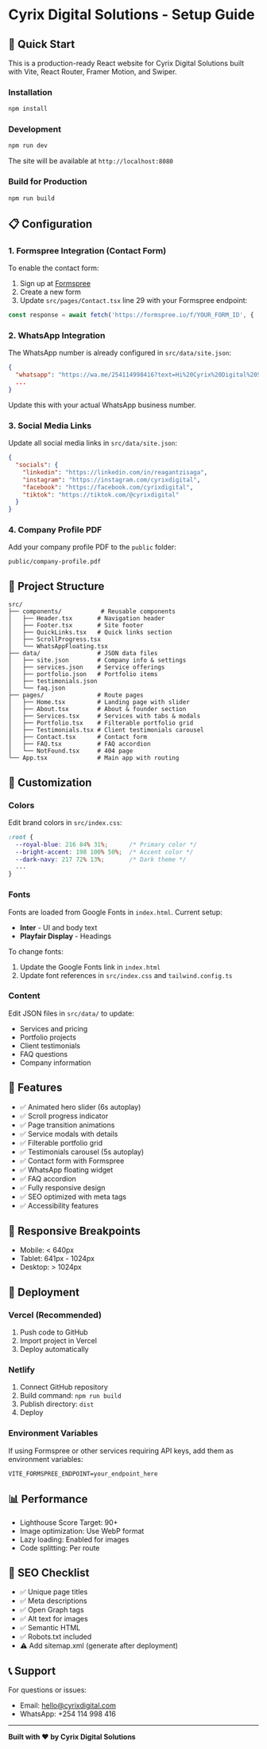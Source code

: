 # Cyrix Digital Solutions - Setup Guide

## 🚀 Quick Start

This is a production-ready React website for Cyrix Digital Solutions built with Vite, React Router, Framer Motion, and Swiper.

### Installation

```bash
npm install
```

### Development

```bash
npm run dev
```

The site will be available at `http://localhost:8080`

### Build for Production

```bash
npm run build
```

## 📋 Configuration

### 1. Formspree Integration (Contact Form)

To enable the contact form:

1. Sign up at [Formspree](https://formspree.io/)
2. Create a new form
3. Update `src/pages/Contact.tsx` line 29 with your Formspree endpoint:

```typescript
const response = await fetch('https://formspree.io/f/YOUR_FORM_ID', {
```

### 2. WhatsApp Integration

The WhatsApp number is already configured in `src/data/site.json`:

```json
{
  "whatsapp": "https://wa.me/254114998416?text=Hi%20Cyrix%20Digital%20Solutions!%20I%20want%20to%20inquire%20about...",
  ...
}
```

Update this with your actual WhatsApp business number.

### 3. Social Media Links

Update all social media links in `src/data/site.json`:

```json
{
  "socials": {
    "linkedin": "https://linkedin.com/in/reagantzisaga",
    "instagram": "https://instagram.com/cyrixdigital",
    "facebook": "https://facebook.com/cyrixdigital",
    "tiktok": "https://tiktok.com/@cyrixdigital"
  }
}
```

### 4. Company Profile PDF

Add your company profile PDF to the `public` folder:

```
public/company-profile.pdf
```

## 📁 Project Structure

```
src/
├── components/           # Reusable components
│   ├── Header.tsx       # Navigation header
│   ├── Footer.tsx       # Site footer
│   ├── QuickLinks.tsx   # Quick links section
│   ├── ScrollProgress.tsx
│   └── WhatsAppFloating.tsx
├── data/                # JSON data files
│   ├── site.json        # Company info & settings
│   ├── services.json    # Service offerings
│   ├── portfolio.json   # Portfolio items
│   ├── testimonials.json
│   └── faq.json
├── pages/               # Route pages
│   ├── Home.tsx         # Landing page with slider
│   ├── About.tsx        # About & founder section
│   ├── Services.tsx     # Services with tabs & modals
│   ├── Portfolio.tsx    # Filterable portfolio grid
│   ├── Testimonials.tsx # Client testimonials carousel
│   ├── Contact.tsx      # Contact form
│   ├── FAQ.tsx          # FAQ accordion
│   └── NotFound.tsx     # 404 page
└── App.tsx              # Main app with routing
```

## 🎨 Customization

### Colors

Edit brand colors in `src/index.css`:

```css
:root {
  --royal-blue: 216 84% 31%;      /* Primary color */
  --bright-accent: 198 100% 50%;  /* Accent color */
  --dark-navy: 217 72% 13%;       /* Dark theme */
  ...
}
```

### Fonts

Fonts are loaded from Google Fonts in `index.html`. Current setup:
- **Inter** - UI and body text
- **Playfair Display** - Headings

To change fonts:
1. Update the Google Fonts link in `index.html`
2. Update font references in `src/index.css` and `tailwind.config.ts`

### Content

Edit JSON files in `src/data/` to update:
- Services and pricing
- Portfolio projects
- Client testimonials
- FAQ questions
- Company information

## 🔧 Features

- ✅ Animated hero slider (6s autoplay)
- ✅ Scroll progress indicator
- ✅ Page transition animations
- ✅ Service modals with details
- ✅ Filterable portfolio grid
- ✅ Testimonials carousel (5s autoplay)
- ✅ Contact form with Formspree
- ✅ WhatsApp floating widget
- ✅ FAQ accordion
- ✅ Fully responsive design
- ✅ SEO optimized with meta tags
- ✅ Accessibility features

## 📱 Responsive Breakpoints

- Mobile: < 640px
- Tablet: 641px - 1024px
- Desktop: > 1024px

## 🚀 Deployment

### Vercel (Recommended)

1. Push code to GitHub
2. Import project in Vercel
3. Deploy automatically

### Netlify

1. Connect GitHub repository
2. Build command: `npm run build`
3. Publish directory: `dist`
4. Deploy

### Environment Variables

If using Formspree or other services requiring API keys, add them as environment variables:

```
VITE_FORMSPREE_ENDPOINT=your_endpoint_here
```

## 📊 Performance

- Lighthouse Score Target: 90+
- Image optimization: Use WebP format
- Lazy loading: Enabled for images
- Code splitting: Per route

## 🎯 SEO Checklist

- ✅ Unique page titles
- ✅ Meta descriptions
- ✅ Open Graph tags
- ✅ Alt text for images
- ✅ Semantic HTML
- ✅ Robots.txt included
- ⚠️ Add sitemap.xml (generate after deployment)

## 📞 Support

For questions or issues:
- Email: hello@cyrixdigital.com
- WhatsApp: +254 114 998 416

---

**Built with ❤️ by Cyrix Digital Solutions**

